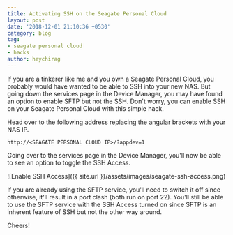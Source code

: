 ```yaml
---
title: Activating SSH on the Seagate Personal Cloud
layout: post
date: '2018-12-01 21:10:36 +0530'
category: blog
tag:
- seagate personal cloud
- hacks
author: heychirag
---
```


If you are a tinkerer like me and you own a Seagate Personal Cloud, you probably would have wanted to be able to SSH into your new NAS. But going down the services page in the Device Manager, you may have found an option to enable SFTP but not the SSH. Don't worry, you can enable SSH on your Seagate Personal Cloud with this simple hack.

Head over to the following address replacing the angular brackets with your NAS IP.

    http://<SEAGATE PERSONAL CLOUD IP>/?appdev=1

Going over to the services page in the Device Manager, you'll now be able to see an option to toggle the SSH Access.

![Enable SSH Access]({{ site.url }}/assets/images/seagate-ssh-access.png)

If you are already using the SFTP service, you'll need to switch it off since otherwise, it'll result in a port clash (both run on port 22). You'll still be able to use the SFTP service with the SSH Access turned on since SFTP is an inherent feature of SSH but not the other way around.

Cheers!
